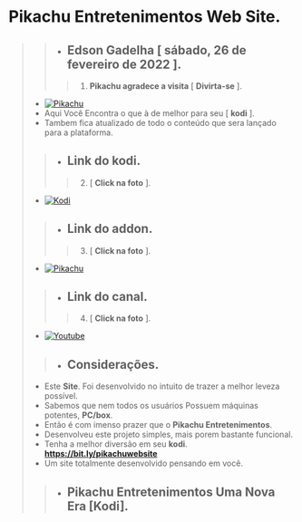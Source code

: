 # **Pikachu Entretenimentos Web Site**.
>> - ## **Edson Gadelha** [ **sábado, 26 de fevereiro de 2022** ].
>>> 1. **Pikachu agradece a visita** [ **Divirta-se** ].
> - [![Pikachu](https://i.imgur.com/WQNErVg.jpg)](https://cuspida.github.io/PikachuEntretenimentos/)
> - Aqui Você Encontra o que à de melhor para seu [ **kodi** ].
> - Tambem fica atualizado de todo o conteúdo que sera lançado para a plataforma.
>> - ## **Link do kodi**.
>>> 2. [ **Click na foto** ].
> - [![Kodi](https://pod.inrupt.com/pikachu12/public/AddonPikachu/Imagens/KodiPikachu.png)](https://kodi.tv/)
>> - ## **Link do addon**.
>>> 3. [ **Click na foto** ].
> - [![Pikachu](https://i.imgur.com/lOnHDqG.jpg)](https://github.com/cuspida/cuspida/blob/main/plugin.video.pikachu.zip?raw=true)
>> - ## **Link do canal**.
>>> 4. [ **Click na foto** ].
> - [![Youtube](https://www.themoviedb.org/t/p/original/gpWAdT0RiWfFc7g739BOv7AxcGK.jpg)](https://m.youtube.com/channel/UCeVrB6BlEGnGNU6R2vMg_IQ)
>> - ## **Considerações**.
> - Este **Site**. Foi desenvolvido no intuito de trazer a melhor leveza possível.
> - Sabemos que nem todos os usuários Possuem máquinas potentes, **PC/box**.
> - Então é com imenso prazer que o **Pikachu Entretenimentos**.
> - Desenvolveu este projeto simples, mais porem bastante funcional.
> - Tenha a melhor diversão em seu **kodi**.  **<https://bit.ly/pikachuwebsite>** 
> - Um site totalmente desenvolvido pensando em você.
>> - ## **Pikachu Entretenimentos** Uma Nova Era [**Kodi**].
